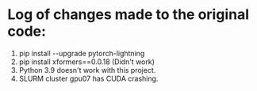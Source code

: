# Log of changes made to the original code:
  1. pip install --upgrade pytorch-lightning
  2. pip install xformers==0.0.18 (Didn't work)
  3. Python 3.9 doesn't work with this project.
  4. SLURM cluster gpu07 has CUDA crashing. 
  